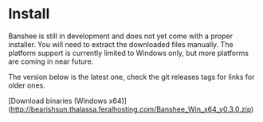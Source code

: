 # Install

Banshee is still in development and does not yet come with a proper installer. You will need to extract the downloaded files manually. The platform support is currently limited to Windows only, but more platforms are coming in near future.

The version below is the latest one, check the git releases tags for links for older ones.

[Download binaries (Windows x64)] (http://bearishsun.thalassa.feralhosting.com/Banshee_Win_x64_v0.3.0.zip)